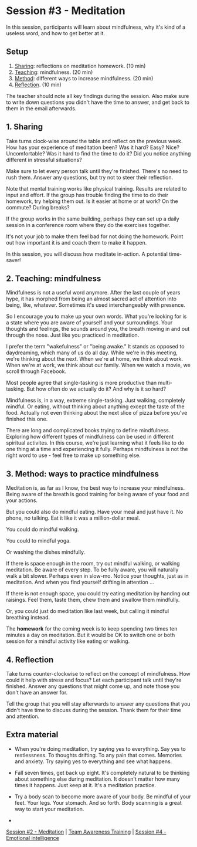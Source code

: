 # Session #3 - Meditation

In this session, participants will learn about mindfulness, why it's kind of a useless word, and how to get better at it.

## Setup
1. [Sharing](#1-sharing): reflections on meditation homework. (10 min)
2. [Teaching](#2-teaching-mindfulness): mindfulness. (20 min)
3. [Method](#3-ways-to-practice-mindfulness): different ways to increase mindfulness. (20 min)
4. [Reflection](#4-reflection). (10 min)

The teacher should note all key findings during the session. Also make sure to write down questions you didn't have the time to answer, and get back to them in the email afterwards.

## 1. Sharing
Take turns clock-wise around the table and reflect on the previous week. How has your experience of meditation been? Was it hard? Easy? Nice? Uncomfortable? Was it hard to find the time to do it? Did you notice anything different in stressful situations?

Make sure to let every person talk until they're finished. There's no need to rush them. Answer any questions, but try not to steer their reflection.

Note that mental training works like physical training. Results are related to input and effort. If the group has trouble finding the time to do their homework, try helping them out. Is it easier at home or at work? On the commute? During breaks? 

If the group works in the same building, perhaps they can set up a daily session in a conference room where they do the exercises together.

It's not your job to make them feel bad for not doing the homework. Point out how important it is and coach them to make it happen.

In this session, you will discuss how meditate in-action. A potential time-saver!

## 2. Teaching: mindfulness
Mindfulness is not a useful word anymore. After the last couple of years hype, it has morphed from being an almost sacred act of attention into being, like, whatever. Sometimes it's used interchangeably with presence.

So I encourage you to make up your own words. What you're looking for is a state where you are aware of yourself and your surroundings. Your thoughts and feelings, the sounds around you, the breath moving in and out through the nose. Just like you practiced in meditation.

I prefer the term "wakefulness" or "being awake." It stands as opposed to daydreaming, which many of us do all day. While we're in this meeting, we're thinking about the next. When we're at home, we think about work. When we're at work, we think about our family. When we watch a movie, we scroll through Facebook.

Most people agree that single-tasking is more productive than multi-tasking. But how often do we actually do it? And why is it so hard?

Mindfulness is, in a way, extreme single-tasking. Just walking, completely mindful. Or eating, without thinking about anything except the taste of the food. Actually not even thinking about the next slice of pizza before you've finished this one.

There are long and complicated books trying to define mindfulness. Exploring how different types of mindfulness can be used in different spiritual activites. In this course, we're just learning what it feels like to do one thing at a time and experiencing it fully. Perhaps mindfulness is not the right word to use - feel free to make up something else.

## 3. Method: ways to practice mindfulness
Meditation is, as far as I know, the best way to increase your mindfulness. Being aware of the breath is good training for being aware of your food and your actions.

But you could also do mindful eating. Have your meal and just have it. No phone, no talking. Eat it like it was a million-dollar meal.

You could do mindful walking.

You could to mindful yoga. 

Or washing the dishes mindfully.

If there is space enough in the room, try out mindful walking, or walking meditation. Be aware of every step. To be fully aware, you will naturally walk a bit slower. Perhaps even in slow-mo. Notice your thoughts, just as in meditation. And when you find yourself drifting in attention ...

If there is not enough space, you could try eating meditation by handing out raisings. Feel them, taste them, chew them and swallow them mindfully.

Or, you could just do meditation like last week, but calling it mindful breathing instead.

The **homework** for the coming week is to keep spending two times ten minutes a day on meditation. But it would be OK to switch one or both session for a mindful activity like eating or walking.

## 4. Reflection
Take turns counter-clockwise to reflect on the concept of mindfulness. How could it help with stress and focus? Let each participant talk until they're finished. Answer any questions that might come up, and note those you don't have an answer for.

Tell the group that you will stay afterwards to answer any questions that you didn't have time to discuss during the session. Thank them for their time and attention.

## Extra material
- When you're doing meditation, try saying yes to everything. Say yes to restlessness. To thoughts drifting. To any pain that comes. Memories and anxiety. Try saying yes to everything and see what happens.
- Fall seven times, get back up eight. It's completely natural to be thinking about something else during meditation. It doesn't matter how many times it happens. Just keep at it. It's a meditation practice. 
- Try a body scan to become more aware of your body. Be mindful of your feet. Your legs. Your stomach. And so forth. Body scanning is a great way to start your meditation.

-

[Session #2 - Meditation](session-02-meditation.md) | [Team Awareness Training](../../..) | [Session #4 - Emotional intelligence](session-04-eq.md)
